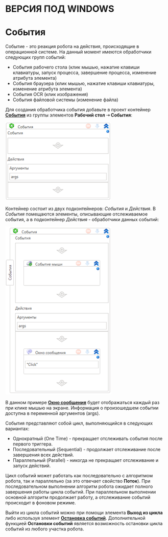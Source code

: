 # ВЕРСИЯ ПОД WINDOWS

# События

Событие - это реакция робота на действия, происходящие в операционной системе. На данный момент имеются обработчики следующих групп событий:

* События рабочего стола (клик мышью, нажатие клавиши клавиатуры, запуск процесса, завершение процесса, изменение атрибута элемента)
* События браузера (клик мышью, нажатие клавиши клавиатуры, изменение атрибута элемента)
* События OCR (клик изображения)
* События файловой системы (изменение файла)

Для создания обработчика события добавьте в проект контейнер [**События**](https://docs.primo-rpa.ru/primo-rpa/g_elements/el_basic/els_desktop/els_events/el_events) из группы элементов **Рабочий стол ➝ События**:

![](../resources/process/image-99.png)

Контейнер состоит из двух подконтейнеров: *События* и *Действия*. В *События* помещаются элементы, описывающие отслеживаемое события, а в подконтейнер *Действия* - обработчики данных событий:

![](../resources/process/image-156.png)

В данном примере [**Окно сообщения**](https://docs.primo-rpa.ru/primo-rpa/g_elements/osnovnye-elementy/els_dialogs/el_dialogs_message) будет отображаться каждый раз при клике мышью на экране. Информация о произошедшем событии доступна в переменной аргументов (args).

События представляют собой цикл, выполняющийся в следующих вариантах:

* Однократный (One Time) - прекращает отслеживать события после первого триггера.
* Последовательный (Sequential) - продолжает отслеживание после завершения всех действий.
* Параллельный (Parallel) - никогда не прекращает отслеживание и запуск действий.

Цикл событий может работать как последовательно с алгоритмом робота, так и параллельно (за это отвечает свойство **Поток**). При последовательном выполнении алгоритм робота ожидает полного завершения работы цикла событий. При параллельном выполнении основной алгоритм продолжает работу, а отслеживание событий происходит в фоновом режиме.

Выйти из цикла событий можно при помощи элемента **Выход из цикла** либо используя элемент [**Остановка событий**](https://docs.primo-rpa.ru/primo-rpa/g_elements/osnovnye-elementy/els_desktop/els_events/el_triggerscopebreak). Дополнительной функцией **Остановки событий** является возможность остановки цикла событий из любого участка робота.
